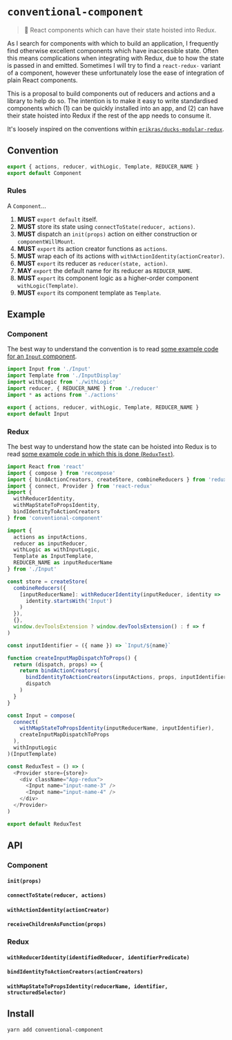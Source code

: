 # `conventional-component`
> 🏴 React components which can have their state hoisted into Redux.

As I search for components with which to build an application, I frequently find otherwise excellent components which have inaccessible state. Often this means complications when integrating with Redux, due to how the state is passed in and emitted. Sometimes I will try to find a `react-redux-` variant of a component, however these unfortunately lose the ease of integration of plain React components.

This is a proposal to build components out of reducers and actions and a library to help do so. The intention is to make it easy to write standardised components which (1) can be quickly installed into an app, and (2) can have their state hoisted into Redux if the rest of the app needs to consume it.

It's loosely inspired on the conventions within [`erikras/ducks-modular-redux`](https://github.com/erikras/ducks-modular-redux).

## Convention

```js
export { actions, reducer, withLogic, Template, REDUCER_NAME }
export default Component
```

### Rules

A `Component`...

1. **MUST** `export default` itself.
  1. **MUST** store its state using `connectToState(reducer, actions)`.
  2. **MUST** dispatch an `init(props)` action on either construction or `componentWillMount`.
2. **MUST** `export` its action creator functions as `actions`.
  1. **MUST** wrap each of its actions with `withActionIdentity(actionCreator)`.
3. **MUST** `export` its reducer as `reducer(state, action)`.
  1. **MAY** `export` the default name for its reducer as `REDUCER_NAME`.
4. **MUST** `export` its component logic as a higher-order component `withLogic(Template)`.
5. **MUST** `export` its component template as `Template`.

## Example

### Component

The best way to understand the convention is to read [some example code for an `Input` component](./tree/master/src/Input).

```js
import Input from './Input'
import Template from './InputDisplay'
import withLogic from './withLogic'
import reducer, { REDUCER_NAME } from './reducer'
import * as actions from './actions'

export { actions, reducer, withLogic, Template, REDUCER_NAME }
export default Input
```

### Redux

The best way to understand how the state can be hoisted into Redux is to read [some example code in which this is done (`ReduxTest`)](./blob/master/example/src/ReduxTest.js).

```js
import React from 'react'
import { compose } from 'recompose'
import { bindActionCreators, createStore, combineReducers } from 'redux'
import { connect, Provider } from 'react-redux'
import {
  withReducerIdentity,
  withMapStateToPropsIdentity,
  bindIdentityToActionCreators
} from 'conventional-component'

import {
  actions as inputActions,
  reducer as inputReducer,
  withLogic as withInputLogic,
  Template as InputTemplate,
  REDUCER_NAME as inputReducerName
} from './Input'

const store = createStore(
  combineReducers({
    [inputReducerName]: withReducerIdentity(inputReducer, identity =>
      identity.startsWith('Input')
    )
  }),
  {},
  window.devToolsExtension ? window.devToolsExtension() : f => f
)

const inputIdentifier = ({ name }) => `Input/${name}`

function createInputMapDispatchToProps() {
  return (dispatch, props) => {
    return bindActionCreators(
      bindIdentityToActionCreators(inputActions, props, inputIdentifier),
      dispatch
    )
  }
}

const Input = compose(
  connect(
    withMapStateToPropsIdentity(inputReducerName, inputIdentifier),
    createInputMapDispatchToProps
  ),
  withInputLogic
)(InputTemplate)

const ReduxTest = () => (
  <Provider store={store}>
    <div className="App-redux">
      <Input name="input-name-3" />
      <Input name="input-name-4" />
    </div>
  </Provider>
)

export default ReduxTest
```

## API

### Component

#### `init(props)`

#### `connectToState(reducer, actions)`

#### `withActionIdentity(actionCreator)`

#### `receiveChildrenAsFunction(props)`

### Redux

#### `withReducerIdentity(identifiedReducer, identifierPredicate)`

#### `bindIdentityToActionCreators(actionCreators)`

#### `withMapStateToPropsIdentity(reducerName, identifier, structuredSelector)`

## Install

```sh
yarn add conventional-component
```
